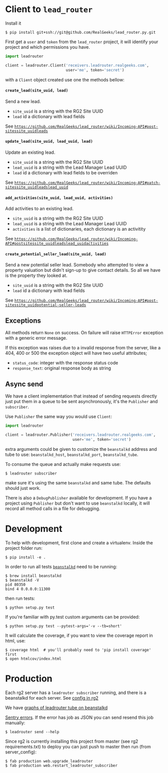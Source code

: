 
# Client to `lead_router`

Install it

    $ pip install git+ssh://git@github.com/RealGeeks/lead_router.py.git

First get a `user` and `token` from the `lead_router` project, it will
identify your project and which permissions you have.

```python
import leadrouter

client = leadrouter.Client('receivers.leadrouter.realgeeks.com',
                           user='me', token='secret')
```

with a `Client` object created use one the methods bellow:

#### `create_lead(site_uuid, lead)`

Send a new lead.

 - `site_uuid` is a string with the RG2 Site UUID
 - `lead` id a dictionary with lead fields

See [`https://github.com/RealGeeks/lead_router/wiki/Incoming-API#post-sitessite_uuidleads`](https://github.com/RealGeeks/lead_router/wiki/Incoming-API#post-sitessite_uuidleads)

#### `update_lead(site_uuid, lead_uuid, lead)`

Update an existing lead.

 - `site_uuid` is a string with the RG2 Site UUID
 - `lead_uuid` is a string with the Lead Manager Lead UUID
 - `lead` id a dictionary with lead fields to be overriden

See [`https://github.com/RealGeeks/lead_router/wiki/Incoming-API#patch-sitessite_uuidleadslead_uuid`](https://github.com/RealGeeks/lead_router/wiki/Incoming-API#patch-sitessite_uuidleadslead_uuid)

#### `add_activities(site_uuid, lead_uuid, activities)`

Add activities to an existing lead.

 - `site_uuid` is a string with the RG2 Site UUID
 - `lead_uuid` is a string with the Lead Manager Lead UUID
 - `activities` is a list of dictionaries, each dictionary is an activitity

See [`https://github.com/RealGeeks/lead_router/wiki/Incoming-API#postsitessite_uuidleadslead_uuidactivities`](https://github.com/RealGeeks/lead_router/wiki/Incoming-API#postsitessite_uuidleadslead_uuidactivities)

#### `create_potential_seller_lead(site_uuid, lead)`

Send a new potential seller lead.  Somebody who attempted to view a property valuation but didn't sign-up to give contact details. So all we have is the property they looked at.

 - `site_uuid` is a string with the RG2 Site UUID
 - `lead` id a dictionary with lead fields

See [`https://github.com/RealGeeks/lead_router/wiki/Incoming-API#post-sitessite_uuidpotential-seller-leads`](https://github.com/RealGeeks/lead_router/wiki/Incoming-API#post-sitessite_uuidpotential-seller-leads)

## Exceptions

All methods return `None` on success.  On failure will raise `HTTPError` exception
with a generic error message.

If this exception was raises due to a invalid response from the server, like a 404, 400
or 500 the exception object will have two useful attributes;

 - `status_code`: integer with the response status code
 - `response_text`: original response body as string


## Async send

We have a client implementation that instead of sending requests directly just put them in a queue to be sent asynchronously, it's the `Publisher` and `subscriber`.

Use `Publisher` the same way you would use `Client`:

```python
import leadrouter

client = leadrouter.Publisher('receivers.leadrouter.realgeeks.com',
                              user='me', token='secret')
```

extra arguments could be given to customize the `beanstalkd` address and tube to use: `beanstalkd_host`, `beanstalkd_port`, `beanstalkd_tube`.

To consume the queue and actually make requests use:

    $ leadrouter subscriber

make sure it's using the same `beanstalkd` and same tube. The defaults should just work.

There is also a `DebugPublisher` available for development.  If you have a project using `Publisher` but don't want to use `beanstalkd` locally, it will record all method calls in a file for debugging.

# Development

To help with development, first clone and create a virtualenv.  Inside the project folder
run:

    $ pip install -e .

In order to run all tests [`beanstalkd`](http://kr.github.io/beanstalkd/) need to be
running:

    $ brew install beanstalkd
    $ beanstalkd -V
    pid 80350
    bind 4 0.0.0.0:11300

then run tests:

    $ python setup.py test

If you're familiar with py.test custom arguments can be provided:

    $ python setup.py test --pytest-args='-v --tb=short' 

It will calculate the coverage, if you want to view the coverage report
in html, use:

    $ coverage html  # you'll probably need to 'pip install coverage' first
    $ open htmlcov/index.html

# Production

Each rg2 server has a `leadrouter subscriber` running, and there is a beanstalkd
for each server.  See [config in rg2](https://github.com/RealGeeks/rg2/blob/master/server_config/supervisord.conf)

We have [graphs of leadrouter tube on beanstalkd](http://grafana.rg-infrastructure.com/dashboard/db/beanstalk-rg2-lead-router)

[Sentry errors](https://app.getsentry.com/realgeeks/lead-router-subscriber/). 
If the error has job as JSON you can send resend this job manually:

    $ leadrouter send --help

Since rg2 is currently installing this project from master (see rg2 requirements.txt) to
deploy you can just push to master then run (from server_config):

    $ fab production web.upgrade_leadrouter
    $ fab production web.restart_leadrouter_subscriber
